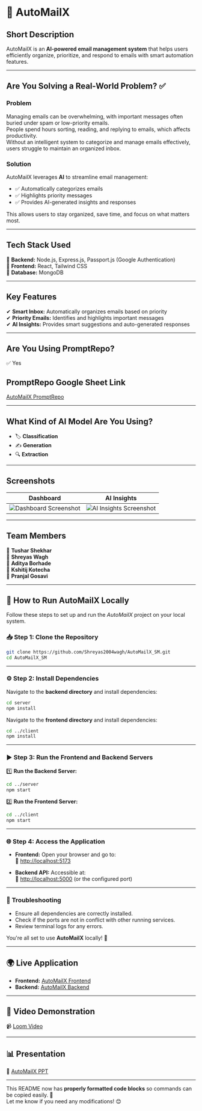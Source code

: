# 📩 **AutoMailX**  

## **Short Description**  
AutoMailX is an **AI-powered email management system** that helps users efficiently organize, prioritize, and respond to emails with smart automation features.  

---

## **Are You Solving a Real-World Problem?** ✅  

### **Problem**  
Managing emails can be overwhelming, with important messages often buried under spam or low-priority emails.  
People spend hours sorting, reading, and replying to emails, which affects productivity.  
Without an intelligent system to categorize and manage emails effectively, users struggle to maintain an organized inbox.  

### **Solution**  
AutoMailX leverages **AI** to streamline email management:  
- ✅ Automatically categorizes emails  
- ✅ Highlights priority messages  
- ✅ Provides AI-generated insights and responses  

This allows users to stay organized, save time, and focus on what matters most.  

---

## **Tech Stack Used**  
🔹 **Backend:** Node.js, Express.js, Passport.js (Google Authentication)  
🔹 **Frontend:** React, Tailwind CSS  
🔹 **Database:** MongoDB  

---

## **Key Features**  
✔ **Smart Inbox:** Automatically organizes emails based on priority  
✔ **Priority Emails:** Identifies and highlights important messages  
✔ **AI Insights:** Provides smart suggestions and auto-generated responses  

---

## **Are You Using PromptRepo?**  
✅ Yes  

## **PromptRepo Google Sheet Link**  
[AutoMailX PromptRepo](https://docs.google.com/spreadsheets/d/1fUnhkTqJ5Ve1Q8z9zN_h-J548C88i9sACakdfe-Xfsw/edit?usp=sharing)  

---

## **What Kind of AI Model Are You Using?**  
- 🏷 **Classification**  
- ✍ **Generation**  
- 🔍 **Extraction**  

---

## **Screenshots**  

| **Dashboard** | **AI Insights** |
|--------------|---------------|
| ![Dashboard Screenshot](https://github.com/user-attachments/assets/f91e8d28-1a7c-4e60-87f8-6fb9a93006ac) | ![AI Insights Screenshot](https://github.com/user-attachments/assets/688ced5e-c24a-41ab-add0-fa44e53b0739) |

---

## **Team Members**  
👥 **Tushar Shekhar**  
👥 **Shreyas Wagh**  
👥 **Aditya Borhade**  
👥 **Kshitij Kotecha**  
👥 **Pranjal Gosavi**  

---

## 🚀 **How to Run AutoMailX Locally**  

Follow these steps to set up and run the *AutoMailX* project on your local system.  

### 📥 **Step 1: Clone the Repository**  

```bash
git clone https://github.com/Shreyas2004wagh/AutoMailX_SM.git
cd AutoMailX_SM
```

---

### ⚙ **Step 2: Install Dependencies**  

Navigate to the **backend directory** and install dependencies:  

```bash
cd server
npm install
```

Navigate to the **frontend directory** and install dependencies:  

```bash
cd ../client
npm install
```

---

### ▶ **Step 3: Run the Frontend and Backend Servers**  

1️⃣ **Run the Backend Server:**  

```bash
cd ../server
npm start
```

2️⃣ **Run the Frontend Server:**  

```bash
cd ../client
npm start
```

---

### 🌐 **Step 4: Access the Application**  

- **Frontend:** Open your browser and go to:  
  🔗 [http://localhost:5173](http://localhost:5173)  

- **Backend API:** Accessible at:  
  🔗 [http://localhost:5000](http://localhost:5000) (or the configured port)  

---

### 🐞 **Troubleshooting**  

- Ensure all dependencies are correctly installed.  
- Check if the ports are not in conflict with other running services.  
- Review terminal logs for any errors.  

You're all set to use **AutoMailX** locally! 🚀  

---

## 🌍 **Live Application**  
- **Frontend:** [AutoMailX Frontend](https://automailx.vercel.app/)  
- **Backend:** [AutoMailX Backend](https://automailx-sm-52mt.onrender.com/)  

---

## 🎥 **Video Demonstration**  
📹 [Loom Video](https://www.loom.com/share/34f7cad2331840058c5ae9b4cddbf28b?sid=614353db-1622-49da-b70c-f6824a4f7c11)  

---

## 📊 **Presentation**  
📜 [AutoMailX PPT](https://www.canva.com/design/DAGd1j2EOzM/tZTvvkK-hNV-gnq49clbrw/edit?utm_content=DAGd1j2EOzM&utm_campaign=designshare&utm_medium=link2&utm_source=sharebutton)  

---

This README now has **properly formatted code blocks** so commands can be copied easily. 🚀  
Let me know if you need any modifications! 😊
